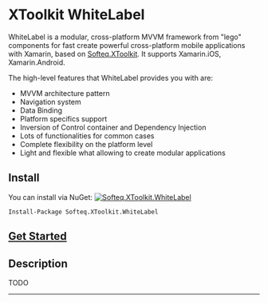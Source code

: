 # XToolkit WhiteLabel

WhiteLabel is a modular, cross-platform MVVM framework from "lego" components for fast create powerful cross-platform mobile applications with Xamarin, based on [Softeq.XToolkit](https://github.com/Softeq/XToolkit). It supports Xamarin.iOS, Xamarin.Android.

The high-level features that WhiteLabel provides you with are:

- MVVM architecture pattern
- Navigation system
- Data Binding
- Platform specifics support
- Inversion of Control container and Dependency Injection
- Lots of functionalities for common cases
- Complete flexibility on the platform level
- Light and flexible what allowing to create modular applications

## Install

You can install via NuGet: [![Softeq.XToolkit.WhiteLabel](https://buildstats.info/nuget/Softeq.XToolkit.WhiteLabel?includePreReleases=true)](https://www.nuget.org/packages/Softeq.XToolkit.WhiteLabel)

```text
Install-Package Softeq.XToolkit.WhiteLabel
```

## [Get Started](../getting-started.md)

## Description

TODO

---
